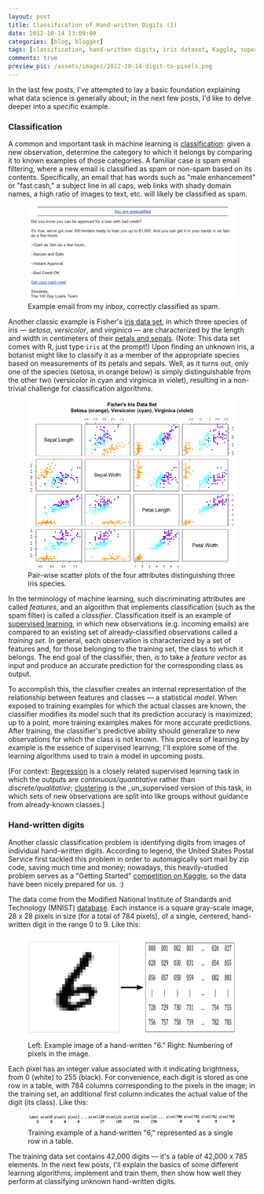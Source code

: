 ```yaml
---
layout: post
title: Classification of Hand-written Digits (1)
date: 2012-10-14 13:09:00
categories: [blog, blogger]
tags: [classification, hand-written digits, iris dataset, Kaggle, supervised learning]
comments: true
preview_pic: /assets/images/2012-10-14-digit-to-pixels.png
---
```


In the last few posts, I've attempted to lay a basic foundation explaining what data science is generally about; in the next few posts, I'd like to delve deeper into a specific example.

### Classification

A common and important task in machine learning is [classification](http://en.wikipedia.org/wiki/Statistical_classification): given a new observation, determine the category to which it belongs by comparing it to known examples of those categories. A familiar case is spam email filtering, where a new email is classified as spam or non-spam based on its contents. Specifically, an email that has words such as "male enhancement" or "fast cash," a subject line in all caps, web links with shady domain names, a high ratio of images to text, etc. will likely be classified as spam.

<figure>
  <img class="tqw" src="/assets/images/2012-10-14-spam-email.png" alt="2012-10-14-spam-email.png">
  <figcaption>Example email from my inbox, correctly classified as spam.</figcaption>
</figure>

Another classic example is Fisher's [iris data set](http://en.wikipedia.org/wiki/Iris_flower_data_set), in which three species of iris — _setosa_, _versicolor_, and _virginica_ — are characterized by the length and width in centimeters of their [petals and sepals](http://en.wikipedia.org/wiki/File:Petal-sepal.jpg). (Note: This data set comes with R, just type `iris` at the prompt!) Upon finding an unknown iris, a botanist might like to classify it as a member of the appropriate species based on measurements of its petals and sepals. Well, as it turns out, only one of the species (setosa, in orange below) is simply distinguishable from the other two (versicolor in cyan and virginica in violet), resulting in a non-trivial challenge for classification algorithms.

<figure>
  <img class="tqw" src="/assets/images/2012-10-14-iris-dataset.png" alt="2012-10-14-iris-dataset.png">
  <figcaption>Pair-wise scatter plots of the four attributes distinguishing three iris species.</figcaption>
</figure>

In the terminology of machine learning, such discriminating attributes are called _features_, and an algorithm that implements classification (such as the spam filter) is called a _classifier_. Classification itself is an example of [supervised learning](http://en.wikipedia.org/wiki/Supervised_learning), in which new observations (e.g. incoming emails) are compared to an existing set of already-classified observations called a _training set_. In general, each observation is characterized by a set of features and, for those belonging to the training set, the class to which it belongs. The end goal of the classifier, then, is to take a _feature vector_ as input and produce an accurate prediction for the corresponding class as output.

To accomplish this, the classifier creates an internal representation of the relationship between features and classes — a statistical _model_. When exposed to training examples for which the actual classes are known, the classifier modifies its model such that its prediction accuracy is maximized; up to a point, more training examples makes for more accurate predictions. After training, the classifier's predictive ability should generalize to new observations for which the class is not known. This process of learning by example is the essence of supervised learning; I'll explore some of the learning algorithms used to train a model in upcoming posts.

[For context: [Regression](http://en.wikipedia.org/wiki/Regression_analysis) is a closely related supervised learning task in which the outputs are _continuous/quantitative_ rather than _discrete/qualitative_; [clustering](http://en.wikipedia.org/wiki/Data_clustering) is the _un_supervised version of this task, in which sets of new observations are split into like groups without guidance from already-known classes.]
<!--more-->

### Hand-written digits

Another classic classification problem is identifying digits from images of individual hand-written digits. According to legend, the United States Postal Service first tackled this problem in order to automagically sort mail by zip code, saving much time and money; nowadays, this heavily-studied problem serves as a "Getting Started" [competition on Kaggle](http://www.kaggle.com/c/digit-recognizer), so the data have been nicely prepared for us. :)

The data come from the Modified National Institute of Standards and Technology (MNIST) [database](http://yann.lecun.com/exdb/mnist/index.html). Each instance is a square gray-scale image, 28 x 28 pixels in size (for a total of 784 pixels), of a single, centered, hand-written digit in the range 0 to 9. Like this:

<figure>
  <img class="tqw" src="/assets/images/2012-10-14-digit-to-pixels.png" alt="2012-10-14-digit-to-pixels.png">
  <figcaption>Left: Example image of a hand-written "6." Right: Numbering of pixels in the image.</figcaption>
</figure>

Each pixel has an integer value associated with it indicating brightness, from 0 (white) to 255 (black). For convenience, each digit is stored as one row in a table, with 784 columns corresponding to the pixels in the image; in the training set, an additional first column indicates the actual value of the digit (its class). Like this:

<figure>
  <img class="fullw" src="/assets/images/2012-10-14-digit-feature-vector.png" alt="2012-10-14-digit-feature-vector.png">
  <figcaption>Training example of a hand-written "6," represented as a single row in a table.</figcaption>
</figure>

The training data set contains 42,000 digits — it's a table of 42,000 x 785 elements. In the next few posts, I'll explain the basics of some different learning algorithms, implement and train them, then show how well they perform at classifying unknown hand-written digits.
